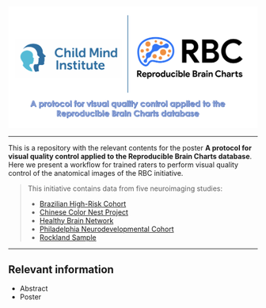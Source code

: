 <picture>
  <img alt="RBC and Child Mind Institute logos" src="Logos_title.png">
</picture>

----

This is a repository with the relevant contents for the poster **A protocol for visual quality control applied to the Reproducible Brain Charts database**. Here we present a workflow for trained raters to perform visual quality control of the anatomical images of the RBC initiative. 

> This initiative contains data from five neuroimaging studies:
> - [Brazilian High-Risk Cohort](https://pubmed.ncbi.nlm.nih.gov/25469819/)
> - [Chinese Color Nest Project](https://pubmed.ncbi.nlm.nih.gov/34653938/)
> - [Healthy Brain Network](https://www.nature.com/articles/sdata2017181)
> - [Philadelphia Neurodevelopmental Cohort](https://pubmed.ncbi.nlm.nih.gov/25840117/)
> - [Rockland Sample](https://pubmed.ncbi.nlm.nih.gov/23087608/)

----

## Relevant information

- Abstract
- Poster
